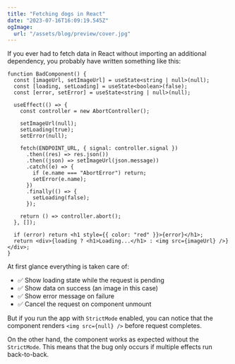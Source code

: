 ```yaml
---
title: "Fetching dogs in React"
date: "2023-07-16T16:09:19.545Z"
ogImage:
  url: "/assets/blog/preview/cover.jpg"
---
```


If you ever had to fetch data in React without importing an additional dependency,
you probably have written something like this:

```tsx
function BadComponent() {
  const [imageUrl, setImageUrl] = useState<string | null>(null);
  const [loading, setLoading] = useState<boolean>(false);
  const [error, setError] = useState<string | null>(null);

  useEffect(() => {
    const controller = new AbortController();

    setImageUrl(null);
    setLoading(true);
    setError(null);

    fetch(ENDPOINT_URL, { signal: controller.signal })
      .then((res) => res.json())
      .then((json) => setImageUrl(json.message))
      .catch((e) => {
        if (e.name === "AbortError") return;
        setError(e.name);
      })
      .finally(() => {
        setLoading(false);
      });

    return () => controller.abort();
  }, []);

  if (error) return <h1 style={{ color: "red" }}>{error}</h1>;
  return <div>{loading ? <h1>Loading...</h1> : <img src={imageUrl} />}</div>;
}
```

At first glance everything is taken care of:

- ✅ Show loading state while the request is pending
- ✅ Show data on success (an image in this case)
- ✅ Show error message on failure
- ✅ Cancel the request on component unmount

But if you run the app with `StrictMode` enabled,
you can notice that the component renders `<img src={null} />` before request completes.

On the other hand, the component works as expected without the `StrictMode`.
This means that the bug only occurs if multiple effects run back-to-back.

<!--
Add finally, it will run after clean up function.
It will run after the next hooks setState. -> Chaos ensues.
Let's play a game of delaying -> setTimeout
cached request -> Chaos ensues!
It's a trap!

Lesson: Don't call setState after cleanup function. -->
